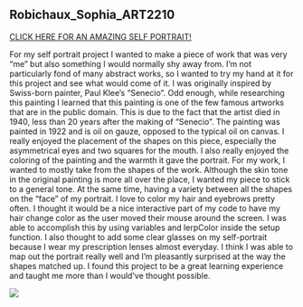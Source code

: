 ## Robichaux_Sophia_ART2210
[CLICK HERE FOR AN AMAZING SELF PORTRAIT!](https://sophiarobichaux.github.io/Robichaux_Sophia_ART2210-1/Self-Portrait_Project/Robichaux_Sophia_ART2210_Self-portrait_Fall2019.html)

For my self portrait project I wanted to make a piece of work that was very “me” but also something I would normally shy away from. I’m not particularly fond of many abstract works, so I wanted to try my hand at it for this project and see what would come of it. I was originally inspired by Swiss-born painter, Paul Klee’s “Senecio”. Odd enough, while researching this painting I learned that this painting is one of the few famous artworks that are in the public domain. This is due to the fact that the artist died in 1940, less than 20 years after the making of “Senecio”. The painting was painted in 1922 and is oil on gauze, opposed to the typical oil on canvas. I really enjoyed the placement of the shapes on this piece, especially the asymmetrical eyes and two squares for the mouth. I also really enjoyed the coloring of the painting and the warmth it gave the portrait. For my work, I wanted to mostly take from the shapes of the work. Although the skin tone in the original painting is more all over the place, I wanted my piece to stick to a general tone. At the same time, having a variety between all the shapes on the “face” of my portrait. I love to color my hair and eyebrows pretty often. I thought it would be a nice interactive part of my code to have my hair change color as the user moved their mouse around the screen. I was able to accomplish this by using variables and lerpColor inside the setup function. I also thought to add some clear glasses on my self-portrait because I wear my prescription lenses almost everyday. I think I was able to map out the portrait really well and I’m pleasantly surprised at the way the shapes matched up. I found this project to be a great learning experience and taught me more than I would’ve thought possible.

![](https://sophiarobichaux.github.io/Robichaux_Sophia_ART2210-1/Self-Portrait_Project/PaulKlee.jpg)
